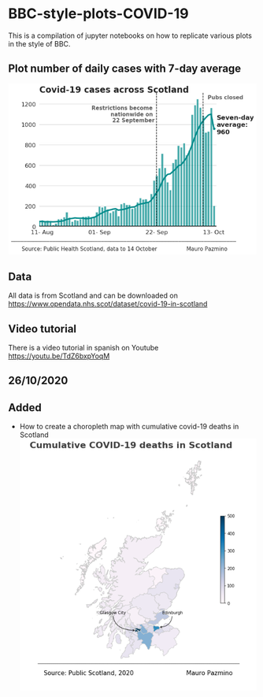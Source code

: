 # BBC-style-plots-COVID-19
This is a compilation of jupyter notebooks on how to replicate various plots in the style of BBC.

## Plot number of daily cases with 7-day average
![](images/Scotland_casesBBC%20(1).png)

## Data 
All data is from Scotland and can be downloaded on https://www.opendata.nhs.scot/dataset/covid-19-in-scotland

## Video tutorial

There is a video tutorial in spanish on Youtube https://youtu.be/TdZ6bxpYoqM

## 26/10/2020 
## Added
* How to create a choropleth map with cumulative covid-19 deaths in Scotland
![](images/Scotland_maps.png)
